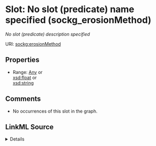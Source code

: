 

# Slot: No slot (predicate) name specified (sockg_erosionMethod)


_No slot (predicate) description specified_







URI: [sockg:erosionMethod](https://idir.uta.edu/sockg-ontology/docs/erosionMethod)



<!-- no inheritance hierarchy -->








## Properties

* Range: [Any](../classes/Any.md)&nbsp;or&nbsp;<br />[xsd:float](http://www.w3.org/2001/XMLSchema#float)&nbsp;or&nbsp;<br />[xsd:string](http://www.w3.org/2001/XMLSchema#string)





## Comments

* No occurrences of this slot in the graph.



## LinkML Source

<details>

```yaml
name: sockg_erosionMethod
description: No slot (predicate) description specified
title: No slot (predicate) name specified
comments:
- No occurrences of this slot in the graph.
from_schema: soc-kg
rank: 1000
slot_uri: sockg:erosionMethod
alias: sockg_erosionMethod
union_of:
- '{''domain'': ''sockg_WaterQualityConc''}'
- '{''domain'': ''sockg_WaterQualityArea''}'
- '{''domain'': ''sockg_WindErosionArea''}'
range: Any
any_of:
- range: float
- range: string

```
</details>